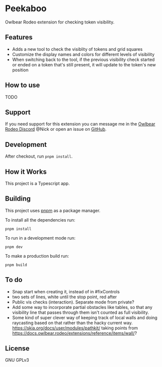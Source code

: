# Peekaboo

Owlbear Rodeo extension for checking token visibility.

## Features

-   Adds a new tool to check the visiblity of tokens and grid squares
-   Customize the display names and colors for different levels of visibility
-   When switching back to the tool, if the previous visibility check started or ended on a token that's still present, it will update to the token's new position

## How to use

TODO

## Support

If you need support for this extension you can message me in the [Owlbear Rodeo Discord](https://discord.com/invite/u5RYMkV98s) @Nick or open an issue on [GitHub](https://github.com/desain/owlbear-template/issues).

## Development

After checkout, run `pnpm install`.

## How it Works

This project is a Typescript app.

## Building

This project uses [pnpm](https://pnpm.io/) as a package manager.

To install all the dependencies run:

`pnpm install`

To run in a development mode run:

`pnpm dev`

To make a production build run:

`pnpm build`

## To do

-   Snap start when creating it, instead of in #fixControls
-   two sets of lines, white until the stop point, red after
-   Public vis checks (interaction). Separate mode from private?
-   Add some way to incorporate partial obstacles like tables, so that any visibility line that passes through them isn't counted as full visibility.
-   Some kind of super clever way of keeping track of local walls and doing raycasting based on that rather than the hacky current way. https://skia.org/docs/user/modules/pathkit/ taking points from https://docs.owlbear.rodeo/extensions/reference/items/wall/?
## License

GNU GPLv3
